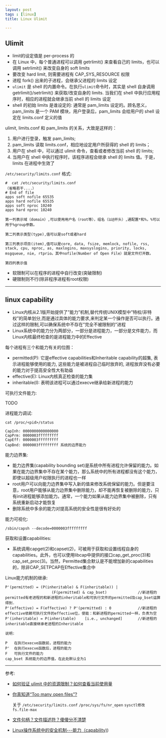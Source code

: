 ```yaml
---
layout: post
tags : [linux]
title: Linux Ulimit

---
```


## Ulimit

* limit的设定值是 per-process 的
* 在 Linux 中，每个普通进程可以调用 getrlimit() 来查看自己的 limits，也可以调用 setrlimit() 来改变自身的 soft limits
* 要改变 hard limit, 则需要进程有 CAP_SYS_RESOURCE 权限
* 进程 fork() 出来的子进程，会继承父进程的 limits 设定
* `ulimit` 是 shell 的内置命令。在执行`ulimit`命令时，其实是 shell 自身调用 getrlimit()/setrlimit() 来获取/改变自身的 limits. 当我们在 shell 中执行应用程序时，相应的进程就会继承当前 shell 的 limits 设定
* shell 的初始 limits 是谁设定的: 通常是 pam_limits 设定的。顾名思义，pam_limits 是一个 PAM 模块，用户登录后，pam_limits 会给用户的 shell 设定在 limits.conf 定义的值

ulimit, limits.conf 和 pam_limits 的关系，大致是这样的：

1. 用户进行登录，触发 pam_limits;
2. pam_limits 读取 limits.conf，相应地设定用户所获得的 shell 的 limits；
3. 用户在 shell 中，可以通过 ulimit 命令，查看或者修改当前 shell 的 limits;
4. 当用户在 shell 中执行程序时，该程序进程会继承 shell 的 limits 值。于是，limits 在进程中生效了

`/etc/security/limits.conf` 格式:

```
#  cat /etc/security/limits.conf
（省略若干....）
# End of file
apps soft nofile 65535
apps hard nofile 65535
apps soft nproc 10240
apps hard nproc 10240
```

```
第一列表示域（domain）,可以使用用户名（root等），组名（以@开头）,通配置*和%，%可以用于%group参数。

第二列表示类型(type),值可以是soft或者hard

第三列表示项目(item),值可以是core, data, fsize, memlock, nofile, rss, stack, cpu, nproc, as, maxlogins, maxsyslogins, priority, locks, msgqueue, nie, rtprio。其中nofile(Number of Open File）就是文件打开数。

第四列表示值
```

* 软限制可以在程序的进程中自行改变(突破限制)
* 硬限制则不行(除非程序进程有root权限)

---

## linux capability

* Linux内核从2.1版开始提供了”能力”机制,替代传统UNIX模型中”特权/非特权”的简单划分,而是通过具体的能力要求,来判定某一个操作是否可以执行。通过这样的限制,可以确保系统中不存在”完全不被限制的”进程
* Linux系统中的能力分为两部分，一部分是进程能力，一部分是文件能力，而Linux内核最终检查的是进程能力中的Effective

每个进程有三个和能力有关的位图：

* permitted(P): 它是effective capabilities和Inheritable capability的超集, 表示进程能够使用的能力, 这些能力是被进程自己临时放弃的, 进程放弃没有必要的能力对于提高安全性大有助益
* effective(E): Linux内核真正检查的能力集
* inheritable(I): 表明该进程可以通过execve继承给新进程的能力

可执行文件能力:

TODO

进程能力调试:

```
cat /proc/<pid>/status

CapInh:	0000000000000000
CapPrm:	0000003fffffffff
CapEff:	0000003fffffffff
CapBnd:	0000003fffffffff 系统的边界能力
```

能力边界集:

* 能力边界集(capability bounding set)是系统中所有进程允许保留的能力。如果在能力边界集中不存在某个能力，那么系统中的所有进程都没有这个能力，即使以超级用户权限执行的进程也一样
* root用户可以向能力边界集中写入新的值来修改系统保留的能力。但是要注意，root用户能够从能力边界集中删除能力，却不能再恢复被删除的能力，只有init进程能够添加能力。通常，一个能力如果从能力边界集中被删除，只有系统重新启动才能恢复
* 删除系统中多余的能力对提高系统的安全性是很有好处的

能力可视化:

```
/sbin/capsh --decode=0000003fffffffff
```

获取和设置capabilities:

* 系统调用capget(2)和capset(2)，可被用于获取和设置线程自身的capabilities。此外，也可以使用libcap中提供的接口cap_get_proc(3)和cap_set_proc(3)。当然，Permitted集合默认是不能增加新的capabilities的，除非CAP_SETPCAP在Effective集合中

Linux能力机制的继承:

```
P'(permitted) = (P(inheritable) & F(inheritable)) |
                     (F(permitted) & cap_bset)              //新进程的permitted有老进程的和新进程的inheritable和可执行文件的permitted及cap_bset运算得到.
P'(effective) = F(effective) ? P'(permitted) : 0            //新进程的effective依赖可执行文件的effective位，使能：和新进程的permitted一样，负责为空
P'(inheritable) = P(inheritable)    [i.e., unchanged]       //新进程的inheritable直接继承老进程的Inheritable

说明:

P   在执行execve函数前，进程的能力
P'  在执行execve函数后，进程的能力
F   可执行文件的能力
cap_bset 系统能力的边界值，在此处默认全为1
```

---

参考:

* [如何验证 ulimit 中的资源限制？如何查看当前使用量](https://feichashao.com/ulimit_demo/)
* [你真知道“Too many open files”?](https://mp.weixin.qq.com/s?__biz=MzIxMjAzMDA1MQ==&mid=2648945736&idx=1&sn=9aa7c240408dd84c4f9d48681f1ec18d&chksm=8f5b5344b82cda52d499cb300514d2b89b0fe6080daeb2bfddcfec427b8b02b4fb9eed4c0fab#rd)

  关于 `/etc/security/limits.conf` `/proc/sys/fs/nr_open` `sysctl修改fs.file-max`

* [文件句柄？文件描述符？傻傻分不清楚](https://mp.weixin.qq.com/s/s8RxsKJrXuQlRsEQB2GYgw)

* [Linux操作系统中的安全机制---能力（capability)](https://wiki.deepin.io/mediawiki/index.php?title=Linux%E6%93%8D%E4%BD%9C%E7%B3%BB%E7%BB%9F%E4%B8%AD%E7%9A%84%E5%AE%89%E5%85%A8%E6%9C%BA%E5%88%B6---%E8%83%BD%E5%8A%9B%EF%BC%88capability))
